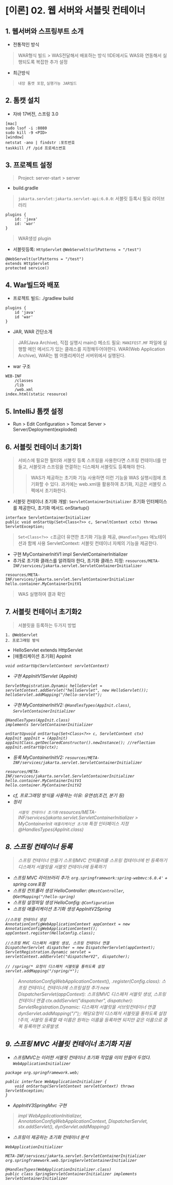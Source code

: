 # [이론] 02. 웹 서버와 서블릿 컨테이너
## 1. 웹서버와 스프링부트 소개
- 전통적인 방식
> WAR형식 빌드 > WAS전달해서 배포하는 방식
> !IDE에서도 WAS와 연동해서 실행되도록 복잡한 추가 설정
- 최근방식
> `내장 톰캣 포함`, `실행가능 JAR빌드`

## 2. 톰캣 설치
- 자바 17버전, 스프링 3.0 
```
[mac]
sudo lsof -i :8080
sudo kill -9 <PID>
[window]
netstat -ano | findstr :포트번호
taskkill /f /pid 프로세스번호
```

## 3. 프로젝트 설정
> Project: server-start > server
- build.gradle
> `jakarta.servlet:jakarta.servlet-api:6.0.0`: 서블릿 등록시 필요 라이브러리
```
plugins {
    id: 'java'
    id: 'war'
}
```
> WAR생성 plugin

- 서블릿등록: `HttpServlet` `@WebServelt(urlPatterns = "/test")`
```
@WebServelt(urlPatterns = "/test")
extends HttpServlet
protected service()
```

## 4. War빌드와 배포
- 프로젝트 빌드: ./gradlew build
```
plugins {
    id 'java'
    id 'war'
}
```
- JAR, WAR 간단소개
> JAR(Java Archive), 직접 실행시 main() 메소드 필요: `MANIFEST.MF` 파일에 실행할 메인 메서드가 있는 클래스를 지정해두어야한다.
> WAR(Web Application Archive), WAR는 웹 어플리케이션 서버위에서 실행된다.
- war 구조
```
WEB-INF
    /classes
    /lib
    /web.xml
index.html(static resource)
```

## 5. IntelliJ 톰캣 설정
- Run > Edit Configuration > Tomcat Server > Server/Deployment(exploded)
## 6. 서블릿 컨테이너 초기화1
> 서비스에 필요한 필터와 서블릿 등록
> 스프링을 사용한다면 스프링 컨테이너를 만들고, 서블릿과 스프링을 연결하는 디스패처 서블릿도 등록해야 한다.
>> WAS가 제공하는 초기화 기능 사용하면 이런 기능을 WAS 실행시점에 초기화할 수 있다.
>> 과거에는 web.xml을 활용하여 초기화, 지금은 서블릿 스펙에서 초기화한다.

- 서블릿 컨테이너 초기화 개발: `ServletContainerInitializer` 초기화 인터페이스를 제공한다, 초기화 메서드 onStartup()
```
interface ServletContainerInitializer
public void onStartUp(Set<Class<?>> c, ServeltContext cctx) throws ServletException;
```
> `Set<Class<?>> c`조금더 유연한 초기화 기능을 제공, `@HandlesTypes` 애노테이션과 함께 사용
> ServletContext: 서블릿 컨테이너 자체의 기능을 제공한다.
- 구현 MyContainerInitV1 impl ServletContainerInitializer
- 추가로 초기화 클래스를 알려줘야 한다, 초기화 클래스 지정: `resources/META-INF/services/jakarta.servlet.ServletContainerInitializer`
```
resources/META-INF/services/jakarta.servlet.ServletContainerInitializer
hello.container.MyContainerInitV1
```
> WAS 실행하여 결과 확인

## 7. 서블릿 컨테이너 초기화2
> 서블릿을 등록하는 두가지 방법
```
1. @WebServlet
2. 프로그래밍 방식
```
- HelloServlet extends HttpServlet
- [애플리케이션 초기화] AppInit<I>
```
void onStartUp(ServletContext servletContext)
```
- 구현 AppInitV1Servlet (AppInit)
```
ServletRegistration.Dynamic helloServlet = servletContext.addServlet("helloServlet", new HelloServlet());
helloServlet.addMapping("/hello-servlet");
```
- 구현 MyContainerInitV2: `@HandlesTypes(AppInit.class)`, `ServletContainerInitializer`
```
@HandlesTypes(AppInit.class)
implements ServletContainerInitializer

onStartUpvoid onStartup(Set<Class<?>> c, ServletContext ctx)
AppInit appInit = (AppInit) appInitClass.getDeclaredConstructor().newInstance(); //reflection
appInit.onStartUp(ctx);
```
- 등록 MyContainerInitV2: `resources/META-INF/services/jakarta.servlet.ServletContainerInitializer`
```
resources/META-INF/services/jakarta.servlet.ServletContainerInitializer
hello.container.MyContainerInitV1
hello.container.MyContainerInitV2
```
- cf, 프로그래밍 방식을 사용하는 이유: 유연성(조건, 분기 등)
- 정리 
> `서블릿 컨테이너 초기화` resources/META-INF/services/jakarta.servlet.ServletContainerInitializer > MyContainerInit
> `애플리케이션 초기화` 특정 인터페이스 지정 @HandlesTypes(AppInit.class)


## 8. 스프링 컨테이너 등록
> 스프링 컨테이너 만들기
> 스프링MVC 컨틔롤러를 스프링 컴테이너에 빈 등록하기
> 디스패처 서블릿을 서블릿 컨테이너에 등록하기
- 스프링 MVC 라이브러리 추가: `org.springframework:spring-webmvc:6.0.4'` + spring core포함
- 스프링 컨트롤러 생성 HelloController: `@RestController`, `@GetMapping("/hello-spring)`
- 스프링 설정파일 생성 HelloConfig: `@Configuration`
- 스프링 애플리케이션 초기화 생성 AppInitV2Spring
```
//스프링 컨테이너 생성
AnnotationConfigWebApplicationContext appContext = new AnnotationConfigWebApplicationContext();
appContext.register(HelloConfig.class);

//스프링 MVC 디스패처 서블릿 생성, 스프링 컨테이너 연결
DispatcherServlet dispatcher = new DispatcherServlet(appContext);
ServletRegistration.Dynamic servlet = servletContext.addServlet("dispatcherV2", dispatcher);

// /spring/* 요청이 디스패처 서블릿을 통하도록 설정
servlet.addMapping("/spring/*");
```
> AnnotationConfigWebApplicationContext(), .register(Config.class): 스프링 컨테이너, 컨테이너에 스프링설정 추가
> new DispatcherServlet(appContext): 스프링MVC 디스패처 서블릿 생성, 스프링컨테이너 연결
> ctx.addServlet("dispatcher", dispatcher): ServletRegistration.Dynamic: 디스패처 서블릿을 서브릿컨테이너 연결
> dynServlet.addMapping("/");: 해당요청이 디스패처 서블릿을 통하도록 설정
> !주의, 서블릿 등록할 때 이름은 원하는 이름을 등록하면 되지만 같은 이름으로 중복 등록하면 오류발생.

## 9. 스프링 MVC 서블릿 컨테이너 초기화 지원
- 스프링MVC는 이러한 서블릿 컨테이너 초기화 작업을 이미 만들어 두었다. `WebApplicationInitializer`<I>
```
package org.springframework.web;

public interface WebApplicationInitializer {
	void onStartup(ServletContext servletContext) throws ServletException;
}
```
- AppInitV3SpringMvc 구현
> impl WebApplicationInitializer, AnnotationConfigWebApplicationContext, DispatcherServlet, stx.addServlet(), dynServlet.addMapping()
- 스프링이 제공하는 초기화 컨테이너 분석
```
WebApplicationInitializer

META-INF/services/jakarta.servlet.ServletContainerInitializer
org.springframework.web.SpringServletContainerInitializer

@HandlesTypes(WebApplicationInitializer.class)
public class SpringServletContainerInitializer implements ServletContainerInitializer
```